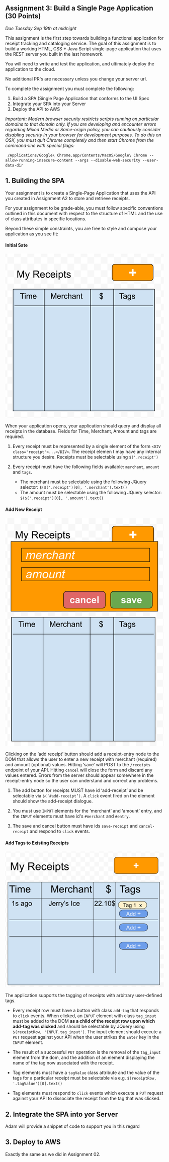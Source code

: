 Assignment 3: Build a Single Page Application (30 Points)
---
*Due Tuesday Sep 19th at midnight*

This assignment is the first step towards building a functional application for receipt
tracking and cataloging service.  The goal of this assignment
is to build a working HTML, CSS + Java Script single-page application that uses the
REST server you built in the last homework.

You will need to write and test the application, and ultimately deploy the application
to the cloud.

No additional PR's are necessary unless you change your server url.

To complete the assignment you must complete the following:
1. Build a SPA (Single Page Application that conforms to the UI Spec
2. Integrate your SPA into your Server
3. Deploy the API to AWS

*Important: Modern browser security restricts scripts running on particular
domains to that domain only.  If you are developing and encounter errors
regarding Mixed Media or Same-origin policy, you can cautiously consider
disabling security in your browser for development purposes.  To do this on OSX,
you must quit Chrome completely and then start Chrome from the command-line with special flags:*
```
 /Applications/Google\ Chrome.app/Contents/MacOS/Google\ Chrome --allow-running-insecure-content --args --disable-web-security --user-data-dir
```

## 1. Building the SPA
Your assignment is to create a Single-Page Application that uses the API you
created in Assignment A2 to store and retrieve receipts.

For your assignment to be grade-able, you must follow specific conventions outlined
in this document with respect to the structure of HTML and the use of class attributes in specific locations.

Beyond these simple constraints, you are free to style and compose your application as you see fit:

#### Initial Sate
![](is.png)

When your application opens, your application should query and display all receipts in the database.  Fields for Time, Merchant, Amount and tags are required.

1. Every receipt must be represented by a single element of the form `<DIV class="receipt">...</DIV>`.  The receipt elemen
t may have any internal structure you desire.  Receipts must be selectable using `$('.receipt')`

2. Every receipt must have the following fields available: `merchant`, `amount` and `tags`.
   * The merchant must be selectable using the following JQuery selector: `$($('.receipt')[0], '.merchant').text()`
   * The amount must be selectable using the following JQuery selector: `$($('.receipt')[0], '.amount').text()`

#### Add New Receipt
![](ar.png)

Clicking on the ‘add receipt’ button should add a receipt-entry node to the DOM that allows the user to enter a new receipt with merchant (required) and amount (optional) values.  Hitting ‘save’ will POST to the `/receipts` endpoint of your API.  Hitting `cancel` will close the form and discard any values entered.  Errors from the server should appear somewhere in the receipt-entry node so the user can understand and correct any problems.

1. The add button for receipts MUST have id ‘add-receipt’ and be selectable via `$(‘#add-receipt’)`.  A `click` event
fired on the element should show the add-receipt dialogue.

2. You must use `INPUT` elements for the ‘merchant’ and ‘amount’ entry, and the `INPUT` elements must have id's `#merchant` and `#entry`.

3. The save and cancel button must have ids `save-receipt` and `cancel-receipt` and respond to `click` events.


#### Add Tags to Existing Receipts
![](at.png)

The application supports the tagging of receipts with arbitrary user-defined tags.

* Every receipt row must have a button with class `add-tag` that responds to `click` events.  When clicked, an `INPUT` element with class `tag_input` must be added to the DOM **as a child of the receipt row upon which add-tag was clicked** and should be selectable by JQuery using `$(receiptRow, 'INPUT.tag_input')`.  The input element should execute a `PUT` request against your API when the user strikes the `Enter` key in the `INPUT` element.

* The result of a successful `PUT` operation is the removal of the `tag_input` element from the dom, and the addition of an element displaying the name of the tag now associated with the receipt.

* Tag elements must have a `tagValue` class attribute and the value of the tags for a particular receipt must be selectable via e.g. `$(receiptRow, '.tagValue')[0].text()`

* Tag elements must respond to `click` events which execute a `PUT` request against your API to dissociate the receipt from the tag that was clicked.

## 2. Integrate the SPA into yor Server
Adam will provide a snippet of code to support you in this regard

## 3. Deploy to AWS
Exactly the same as we did in Assignment 02.
